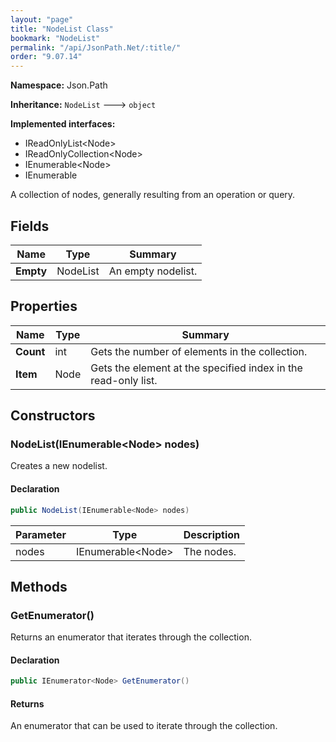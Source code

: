 ```yaml
---
layout: "page"
title: "NodeList Class"
bookmark: "NodeList"
permalink: "/api/JsonPath.Net/:title/"
order: "9.07.14"
---
```

**Namespace:** Json.Path

**Inheritance:**
`NodeList`
 🡒 
`object`

**Implemented interfaces:**

- IReadOnlyList\<Node\>
- IReadOnlyCollection\<Node\>
- IEnumerable\<Node\>
- IEnumerable

A collection of nodes, generally resulting from an operation or query.

## Fields

| Name | Type | Summary |
|---|---|---|
| **Empty** | NodeList | An empty nodelist. |

## Properties

| Name | Type | Summary |
|---|---|---|
| **Count** | int | Gets the number of elements in the collection. |
| **Item** | Node | Gets the element at the specified index in the read-only list. |

## Constructors

### NodeList(IEnumerable\<Node\> nodes)

Creates a new nodelist.

#### Declaration

```c#
public NodeList(IEnumerable<Node> nodes)
```

| Parameter | Type | Description |
|---|---|---|
| nodes | IEnumerable\<Node\> | The nodes. |


## Methods

### GetEnumerator()

Returns an enumerator that iterates through the collection.

#### Declaration

```c#
public IEnumerator<Node> GetEnumerator()
```


#### Returns

An enumerator that can be used to iterate through the collection.

